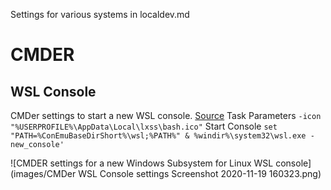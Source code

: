 Settings for various systems in localdev.md

# CMDER
## WSL Console
CMDer settings to start a new WSL console. [Source](https://shesgottadevelopit.com/2018/12/05/wsl-cmder-context-menu/)
Task Parameters
```-icon "%USERPROFILE%\AppData\Local\lxss\bash.ico"```
Start Console
```set "PATH=%ConEmuBaseDirShort%\wsl;%PATH%" & %windir%\system32\wsl.exe -new_console'```

![CMDER settings for a new Windows Subsystem for Linux WSL console](images/CMDer WSL Console settings Screenshot 2020-11-19 160323.png)

